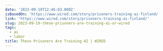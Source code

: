 ```yaml
---
date: '2023-09-19T12:46:03.000Z'
isBasedOn: 'https://www.wired.com/story/prisoners-training-ai-finland/'
link: 'https://www.wired.com/story/prisoners-training-ai-finland/'
slug: 2023-09-19-these-prisoners-are-training-ai-or-wired
tags:
  - ai
  - labor
title: These Prisoners Are Training AI | WIRED
---
```


